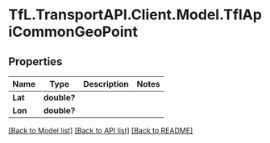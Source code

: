 # TfL.TransportAPI.Client.Model.TflApiCommonGeoPoint
## Properties

Name | Type | Description | Notes
------------ | ------------- | ------------- | -------------
**Lat** | **double?** |  | 
**Lon** | **double?** |  | 

[[Back to Model list]](../../TfL.TransportAPI.Client/docs/README.md#documentation-for-models) [[Back to API list]](../../TfL.TransportAPI.Client/docs/README.md#documentation-for-api-endpoints) [[Back to README]](../../TfL.TransportAPI.Client/docs/README.md)

